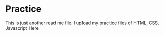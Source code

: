 # Practice
This is just another read me file.
I upload my practice files of HTML, CSS, Javascript Here
